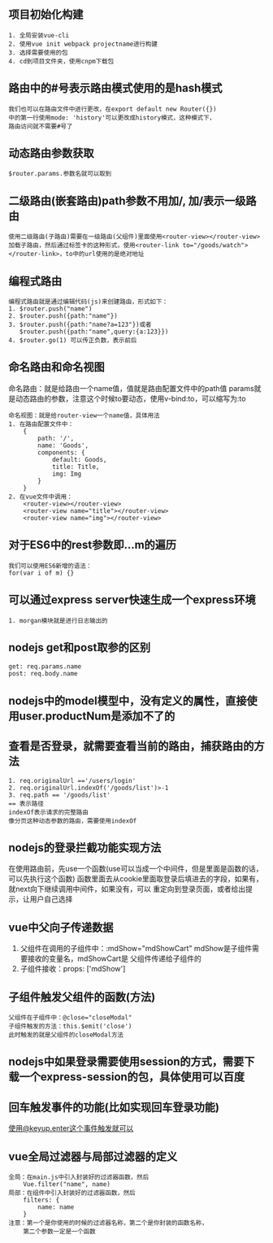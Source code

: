 ## 项目初始化构建
    1. 全局安装vue-cli
    2. 使用vue init webpack projectname进行构建
    3. 选择需要使用的包
    4. cd到项目文件夹，使用cnpm下载包
## 路由中的#号表示路由模式使用的是hash模式
    我们也可以在路由文件中进行更改，在export default new Router({})
    中的第一行使用mode: 'history'可以更改成history模式，这种模式下，
    路由访问就不需要#号了
## 动态路由参数获取
    $router.params.参数名就可以取到
## 二级路由(嵌套路由)path参数不用加/, 加/表示一级路由
    使用二级路由(子路由)需要在一级路由(父组件)里面使用<router-view></router-view>加载子路由，然后通过标签卡的这种形式，使用<router-link to="/goods/watch"></router-link>，to中的url使用的是绝对地址
## 编程式路由
    编程式路由就是通过编辑代码(js)来创建路由，形式如下：
    1. $router.push("name")
    2. $router.push({path:"name"})
    3. $router.push({path:"name?a=123"})或者
       $router.push({path:"name",query:{a:123}})
    4. $router.go(1) 可以传正负数，表示前后
## 命名路由和命名视图
   命名路由：就是给路由一个name值，值就是路由配置文件中的path值
   <router-link :to="{name: 'cart', params: {cartId: 123}}"></router-link>params就是动态路由的参数，注意这个时候to要动态，使用v-bind:to，可以缩写为:to

    命名视图：就是给router-view一个name值，具体用法
    1. 在路由配置文件中：
        {
            path: '/',
            name: 'Goods',
            components: {
                default: Goods,
                title: Title,
                img: Img
            }
        }
    2. 在vue文件中调用：
        <router-view></router-view>
        <router-view name="title"></router-view>
        <router-view name="img"></router-view>
## 对于ES6中的rest参数即...m的遍历
    我们可以使用ES6新增的语法：
    for(var i of m) {}

## 可以通过express server快速生成一个express环境
    1. morgan模块就是进行日志输出的

## nodejs get和post取参的区别
    get: req.params.name
    post: req.body.name

## nodejs中的model模型中，没有定义的属性，直接使用user.productNum是添加不了的

## 查看是否登录，就需要查看当前的路由，捕获路由的方法
    1. req.originalUrl =='/users/login'
    2. req.originalUrl.indexOf('/goods/list')>-1
    3. req.path == '/goods/list'
    == 表示路径
    indexOf表示请求的完整路由
    像分页这种动态参数的路由，需要使用indexOf

## nodejs的登录拦截功能实现方法
   在使用路由前，先use一个函数(use可以当成一个中间件，但是里面是函数的话，可以先执行这个函数)
   函数里面去从cookie里面取登录后填进去的字段，如果有，就next向下继续调用中间件，如果没有，可以
   重定向到登录页面，或者给出提示，让用户自己选择

## vue中父向子传递数据
   1. 父组件在调用的子组件中：:mdShow="mdShowCart" mdShow是子组件需要接收的变量名，mdShowCart是
   父组件传递给子组件的
   2. 子组件接收：props: ['mdShow']
## 子组件触发父组件的函数(方法)
    父组件在子组件中：@close="closeModal"
    子组件触发的方法：this.$emit('close')
    此时触发的就是父组件的closeModal方法

## nodejs中如果登录需要使用session的方式，需要下载一个express-session的包，具体使用可以百度

## 回车触发事件的功能(比如实现回车登录功能)
   使用@keyup.enter这个事件触发就可以

## vue全局过滤器与局部过滤器的定义
    全局：在main.js中引入封装好的过滤器函数，然后
        Vue.filter("name", name)
    局部：在组件中引入封装好的过滤器函数，然后
        filters: {
            name: name
        }
    注意：第一个是你使用的时候的过滤器名称，第二个是你封装的函数名称，
        第二个参数一定是一个函数
